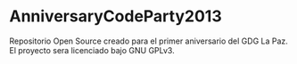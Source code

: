 AnniversaryCodeParty2013
========================

Repositorio Open Source creado para el primer aniversario del GDG La Paz. El proyecto sera licenciado bajo GNU GPLv3.
